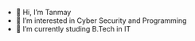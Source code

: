 - 👋 Hi, I’m Tanmay
- 👀 I’m interested in Cyber Security and Programming
- 🌱 I’m currently studing B.Tech in IT


<!---
tj07-dev/tj07-dev is a ✨ special ✨ repository because its `README.md` (this file) appears on your GitHub profile.
You can click the Preview link to take a look at your changes.
--->
